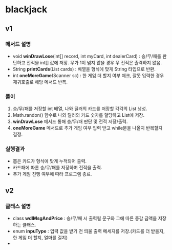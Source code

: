 # blackjack
## v1
### 메서드 설명
- void **winDrawLose**(int[] record, int myCard, int dealerCard) : 승/무/패를 판단하고 전적을 int[] 값에 저장. 무가 1이 넘지 않을 경우 무 전적은 출력하지 않음.
- String **printCards**(List<Integer> cards) : 배열을 형식에 맞게 String 타입으로 반환.
- int **oneMoreGame**(Scanner sc) : 한 게임 더 할지 여부 체크, 잘못 입력한 경우 재귀호출로 해당 메서드 반복.

### 풀이
1. 승/무/패를 저장할 int 배열, 나와 딜러의 카드를 저장할 각각의 List<Integer> 생성.
2. Math.randon() 함수로 나와 딜러의 카드 숫자를 할당하고 List에 저장.
3. **winDrawLose** 메서드 통해 승/무/패 판단 및 전적 저장/출력.
4. **oneMoreGame** 메서드로 추가 게임 여부 입력 받고 while문을 나올지 반복할지 결정.

### 실행결과
- 뽑은 카드가 형식에 맞게 누적되어 출력.
- 카드패에 따른 승/무/패를 저장하며 전적을 출력.
- 추가 게임 진행 여부에 따라 프로그램 종료.

## v2
### 클래스 설명
- class **wdlMsgAndPrice** : 승/무/패 시 출력될 문구와 그에 따른 증감 금액을 저장하는 클래스.
- enum **inpuType** : 입력 값을 받기 전 띄울 출력 메세지를 저장.(카드를 더 받을지, 한 게임 더 할지, 얼마를 걸지)
- 
